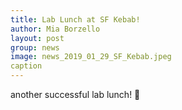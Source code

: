 ```yaml
---
title: Lab Lunch at SF Kebab!
author: Mia Borzello
layout: post
group: news
image: news_2019_01_29_SF_Kebab.jpeg
caption
---
```


another successful lab lunch! 🧠

